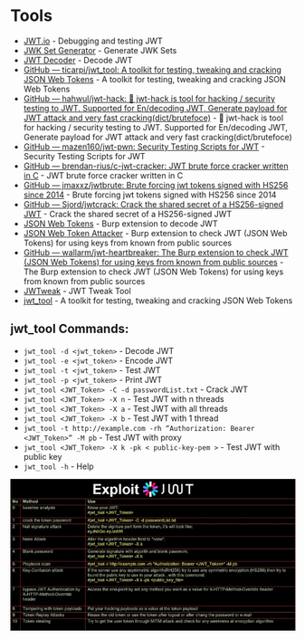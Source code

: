 # Tools

- [JWT.io](https://jwt.io/) - Debugging and testing JWT
- [JWK Set Generator](https://mkjwk.org/) - Generate JWK Sets
- [JWT Decoder](https://jwt.io/tools?tab=decode) - Decode JWT
- [GitHub — ticarpi/jwt_tool: A toolkit for testing, tweaking and cracking JSON Web Tokens](https://github.com/ticarpi/jwt_tool) - A toolkit for testing, tweaking and cracking JSON Web Tokens
- [GitHub — hahwul/jwt-hack: 🔩 jwt-hack is tool for hacking / security testing to JWT. Supported for En/decoding JWT, Generate payload for JWT attack and very fast cracking(dict/brutefoce)](https://github.com/hahwul/jwt-hack) - 🔩 jwt-hack is tool for hacking / security testing to JWT. Supported for En/decoding JWT, Generate payload for JWT attack and very fast cracking(dict/brutefoce)
- [GitHub — mazen160/jwt-pwn: Security Testing Scripts for JWT](https://github.com/mazen160/jwt-pwn) - Security Testing Scripts for JWT 
- [GitHub — brendan-rius/c-jwt-cracker: JWT brute force cracker written in C](https://github.com/brendan-rius/c-jwt-cracker) - JWT brute force cracker written in C
- [GitHub — jmaxxz/jwtbrute: Brute forcing jwt tokens signed with HS256 since 2014](https://github.com/jmaxxz/jwtbrute) - Brute forcing jwt tokens signed with HS256 since 2014
- [GitHub — Sjord/jwtcrack: Crack the shared secret of a HS256-signed JWT](https://github.com/Sjord/jwtcrack) - Crack the shared secret of a HS256-signed JWT
- [JSON Web Tokens](https://portswigger.net/bappstore/f923cbf91698420890354c1d8958fee6) - Burp extension to decode JWT
- [JSON Web Token Attacker](https://portswigger.net/bappstore/f923cbf91698420890354c1d8958fee6) - Burp extension to check JWT (JSON Web Tokens) for using keys from known from public sources 
- [GitHub — wallarm/jwt-heartbreaker: The Burp extension to check JWT (JSON Web Tokens) for using keys from known from public sources](https://github.com/wallarm/jwt-heartbreaker) - The Burp extension to check JWT (JSON Web Tokens) for using keys from known from public sources 
-  [JWTweak](https://rishuranjanofficial.github.io/JWTweak/) - JWT Tweak Tool 
- [jwt_tool](https://github.com/ticarpi/jwt_tool) - A toolkit for testing, tweaking and cracking JSON Web Tokens 



## jwt_tool Commands:

- `jwt_tool -d <jwt_token>` - Decode JWT
- `jwt_tool -e <jwt_token>` - Encode JWT
- `jwt_tool -t <jwt_token>` - Test JWT
- `jwt_tool -p <jwt_token>` - Print JWT
- `jwt_tool <JWT_Token> -C -d passwordList.txt` - Crack JWT
- `jwt_tool <JWT_Token> -X n` - Test JWT with n threads
- `jwt_tool <JWT_Token> -X a` - Test JWT with all threads
- `jwt_tool <JWT_Token> -X b` - Test JWT with 1 thread
- `jwt_tool -t http://example.com -rh “Authorization: Bearer <JWT_Token>” -M pb` - Test JWT with proxy
- `jwt_tool <JWT_Token> -X k -pk < public-key-pem >` - Test JWT with public key
- `jwt_tool -h` - Help

![alt text](image.png)





